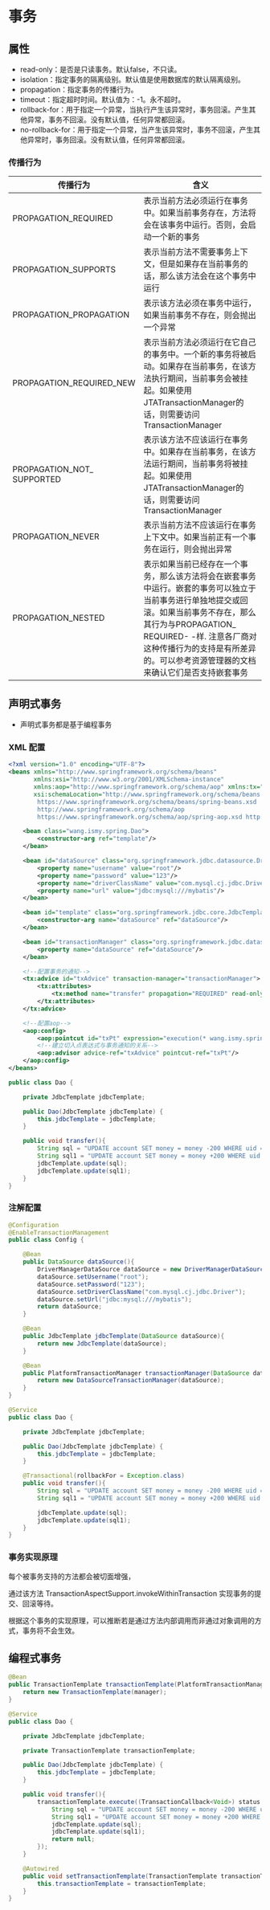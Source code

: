 # 事务

## 属性

- read-only：是否是只读事务。默认false，不只读。
- isolation：指定事务的隔离级别。默认值是使用数据库的默认隔离级别。
- propagation：指定事务的传播行为。
- timeout：指定超时时间。默认值为：-1。永不超时。
- rollback-for：用于指定一个异常，当执行产生该异常时，事务回滚。产生其他异常，事务不回滚。没有默认值，任何异常都回滚。
- no-rollback-for：用于指定一个异常，当产生该异常时，事务不回滚，产生其他异常时，事务回滚。没有默认值，任何异常都回滚。

### 传播行为

传播行为                       | 含义
-------------------------- | --------------------------------------------------------------------------------------------------------------------------------------------------
PROPAGATION_REQUIRED       | 表示当前方法必须运行在事务中。如果当前事务存在，方法将会在该事务中运行。否则，会启动一个新的事务
PROPAGATION_SUPPORTS       | 表示当前方法不需要事务上下文，但是如果存在当前事务的话，那么该方法会在这个事务中运行
PROPAGATION_PROPAGATION    | 表示该方法必须在事务中运行，如果当前事务不存在，则会抛出一个异常
PROPAGATION_REQUIRED_NEW   | 表示当前方法必须运行在它自己的事务中。一个新的事务将被启动。如果存在当前事务，在该方法执行期间，当前事务会被挂起。如果使用JTATransactionManager的话，则需要访问TransactionManager
PROPAGATION_NOT_ SUPPORTED | 表示该方法不应该运行在事务中。如果存在当前事务，在该方法运行期间，当前事务将被挂起。如果使用JTATransactionManager的话，则需要访问TransactionManager
PROPAGATION_NEVER          | 表示当前方法不应该运行在事务上下文中。如果当前正有一个事务在运行，则会抛出异常
PROPAGATION_NESTED         | 表示如果当前已经存在一个事务，那么该方法将会在嵌套事务中运行。嵌套的事务可以独立于当前事务进行单独地提交或回滚。如果当前事务不存在，那么其行为与PROPAGATION_ REQUIRED- -样. 注意各厂商对这种传播行为的支持是有所差异的。可以参考资源管理器的文档来确认它们是否支持嵌套事务

## 声明式事务

- 声明式事务都是基于编程事务

### XML 配置

```xml
<?xml version="1.0" encoding="UTF-8"?>
<beans xmlns="http://www.springframework.org/schema/beans"
       xmlns:xsi="http://www.w3.org/2001/XMLSchema-instance"
       xmlns:aop="http://www.springframework.org/schema/aop" xmlns:tx="http://www.springframework.org/schema/tx"
       xsi:schemaLocation="http://www.springframework.org/schema/beans
        https://www.springframework.org/schema/beans/spring-beans.xsd
        http://www.springframework.org/schema/aop
        https://www.springframework.org/schema/aop/spring-aop.xsd http://www.springframework.org/schema/tx http://www.springframework.org/schema/tx/spring-tx.xsd">

    <bean class="wang.ismy.spring.Dao">
        <constructor-arg ref="template"/>
    </bean>

    <bean id="dataSource" class="org.springframework.jdbc.datasource.DriverManagerDataSource">
        <property name="username" value="root"/>
        <property name="password" value="123"/>
        <property name="driverClassName" value="com.mysql.cj.jdbc.Driver"/>
        <property name="url" value="jdbc:mysql:///mybatis"/>
    </bean>

    <bean id="template" class="org.springframework.jdbc.core.JdbcTemplate">
        <constructor-arg name="dataSource" ref="dataSource"/>
    </bean>

    <bean id="transactionManager" class="org.springframework.jdbc.datasource.DataSourceTransactionManager">
        <property name="dataSource" ref="dataSource"/>
    </bean>

    <!--配置事务的通知-->
    <tx:advice id="txAdvice" transaction-manager="transactionManager">
        <tx:attributes>
            <tx:method name="transfer" propagation="REQUIRED" read-only="false"/>
        </tx:attributes>
    </tx:advice>

    <!--配置aop-->
    <aop:config>
        <aop:pointcut id="txPt" expression="execution(* wang.ismy.spring.Dao.*(..))"/>
        <!--建立切入点表达式与事务通知的关系-->
        <aop:advisor advice-ref="txAdvice" pointcut-ref="txPt"/>
    </aop:config>
</beans>
```

```java
public class Dao {

    private JdbcTemplate jdbcTemplate;

    public Dao(JdbcTemplate jdbcTemplate) {
        this.jdbcTemplate = jdbcTemplate;
    }

    public void transfer(){
        String sql = "UPDATE account SET money = money -200 WHERE uid = 41";
        String sql1 = "UPDATE account SET money = money +200 WHERE uid = 45";
        jdbcTemplate.update(sql);
        jdbcTemplate.update(sql1);
    }
}
```

### 注解配置

```java
@Configuration
@EnableTransactionManagement
public class Config {

    @Bean
    public DataSource dataSource(){
        DriverManagerDataSource dataSource = new DriverManagerDataSource();
        dataSource.setUsername("root");
        dataSource.setPassword("123");
        dataSource.setDriverClassName("com.mysql.cj.jdbc.Driver");
        dataSource.setUrl("jdbc:mysql:///mybatis");
        return dataSource;
    }

    @Bean
    public JdbcTemplate jdbcTemplate(DataSource dataSource){
        return new JdbcTemplate(dataSource);
    }

    @Bean
    public PlatformTransactionManager transactionManager(DataSource dataSource){
        return new DataSourceTransactionManager(dataSource);
    }
}
```

```java
@Service
public class Dao {

    private JdbcTemplate jdbcTemplate;

    public Dao(JdbcTemplate jdbcTemplate) {
        this.jdbcTemplate = jdbcTemplate;
    }

    @Transactional(rollbackFor = Exception.class)
    public void transfer(){
        String sql = "UPDATE account SET money = money -200 WHERE uid = 41";
        String sql1 = "UPDATE account SET money = money +200 WHERE uid = 45";

        jdbcTemplate.update(sql);
        jdbcTemplate.update(sql1);
    }
}
```

### 事务实现原理

每个被事务支持的方法都会被切面增强， 

通过该方法 TransactionAspectSupport.invokeWithinTransaction  实现事务的提交、回滚等待。

根据这个事务的实现原理，可以推断若是通过方法内部调用而非通过对象调用的方式，事务将不会生效。

## 编程式事务

```java
@Bean
public TransactionTemplate transactionTemplate(PlatformTransactionManager manager){
    return new TransactionTemplate(manager);
}
```

```java
@Service
public class Dao {

    private JdbcTemplate jdbcTemplate;

    private TransactionTemplate transactionTemplate;

    public Dao(JdbcTemplate jdbcTemplate) {
        this.jdbcTemplate = jdbcTemplate;
    }

    public void transfer(){
        transactionTemplate.execute((TransactionCallback<Void>) status -> {
            String sql = "UPDATE account SET money = money -200 WHERE uid = 41";
            String sql1 = "UPDATE account SET money = money +200 WHERE uid = 45";
            jdbcTemplate.update(sql);
            jdbcTemplate.update(sql1);
            return null;
        });
    }

    @Autowired
    public void setTransactionTemplate(TransactionTemplate transactionTemplate) {
        this.transactionTemplate = transactionTemplate;
    }
}
```
